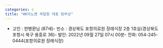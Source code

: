 ```yaml
---
categories: c
title: "HK이노엔 곽달원 대표 빙부상"
---
```

- 고인 : 한병환님 (87세)- 빈소 : 경상북도 포항의료원 장례식장 2층 1호실(경상북도 포항시 북구 용흥로 36)- 발인: 2022년 09월 27일 07시 00분- 전화: 054-245-0444(포항의료원 장례식장)